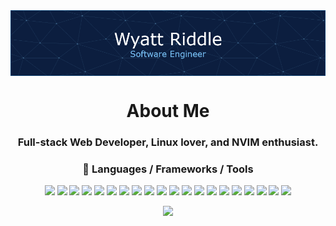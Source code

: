<img src="images/software-engineer.png" align="center" />
<h1 align="center">About Me</h1>
<h3 align="center">Full-stack Web Developer, Linux lover, and NVIM enthusiast. </h3>

<h3 align="center">🔧 Languages / Frameworks / Tools</h3>
<p align="center">
<!-- <img src="https://img.shields.io/badge/go-%2300ADD8.svg?style=for-the-badge&logo=go&logoColor=white" /> -->
<img src="https://img.shields.io/badge/react-%2320232a.svg?style=for-the-badge&logo=react&logoColor=%2361DAFB" />
<img src="https://img.shields.io/badge/Next-black?style=for-the-badge&logo=next.js&logoColor=white" />
<!-- <img src="https://img.shields.io/badge/styled--components-DB7093?style=for-the-badge&logo=styled-components&logoColor=white" /> -->
<img src="https://img.shields.io/badge/redux-%23593d88.svg?style=for-the-badge&logo=redux&logoColor=white" />
<img src="https://img.shields.io/badge/typescript-%23007ACC.svg?style=for-the-badge&logo=typescript&logoColor=white" />
<img src="https://img.shields.io/badge/javascript-%23323330.svg?style=for-the-badge&logo=javascript&logoColor=%23F7DF1E" />
<img src="https://img.shields.io/badge/node.js-6DA55F?style=for-the-badge&logo=node.js&logoColor=white" />
<img src="https://img.shields.io/badge/express.js-%23404d59.svg?style=for-the-badge&logo=express&logoColor=%2361DAFB" />
<img src="https://img.shields.io/badge/ruby-%23CC342D.svg?style=for-the-badge&logo=ruby&logoColor=white" />
<img src="https://img.shields.io/badge/rails-%23CC0000.svg?style=for-the-badge&logo=ruby-on-rails&logoColor=white" />
<!-- <img src="https://img.shields.io/badge/php-%23777BB4.svg?style=for-the-badge&logo=php&logoColor=white" /> -->
<!-- <img src="https://img.shields.io/badge/WordPress-%23117AC9.svg?style=for-the-badge&logo=WordPress&logoColor=white" /> -->
<!-- <img src="https://img.shields.io/badge/python-3670A0?style=for-the-badge&logo=python&logoColor=ffdd54" /> -->
<img src="https://img.shields.io/badge/html5-%23E34F26.svg?style=for-the-badge&logo=html5&logoColor=white" />
<img src="https://img.shields.io/badge/css-%231572B6.svg?style=for-the-badge&logo=css3&logoColor=white" />
<img src="https://img.shields.io/badge/SASS-hotpink.svg?style=for-the-badge&logo=SASS&logoColor=white" />
<img src="https://img.shields.io/badge/bootstrap-%23563D7C.svg?style=for-the-badge&logo=bootstrap&logoColor=white" />
<img src="https://img.shields.io/badge/tailwindcss-%2338B2AC.svg?style=for-the-badge&logo=tailwind-css&logoColor=white" />
<img src="https://img.shields.io/badge/-GraphQL-E10098?style=for-the-badge&logo=graphql&logoColor=white" />
<img src="https://img.shields.io/badge/MongoDB-%234ea94b.svg?style=for-the-badge&logo=mongodb&logoColor=white" />
<img src="https://img.shields.io/badge/postgres-%23316192.svg?style=for-the-badge&logo=postgresql&logoColor=white" />
<img src="https://img.shields.io/badge/sqlite-%2307405e.svg?style=for-the-badge&logo=sqlite&logoColor=white" />
<img src="https://img.shields.io/badge/MariaDB-003545?style=for-the-badge&logo=mariadb&logoColor=white" />
<img src="https://img.shields.io/badge/figma-%23F24E1E.svg?style=for-the-badge&logo=figma&logoColor=white" />
</p>

<p align="center">
<img src="https://github-readme-stats.vercel.app/api?username=riddlew&count_private=true&show_icons=true&theme=ayu-mirage" />
</p>

<!-- <a href="https://github.com/riddlew/portfolio">
  <img align="center" src="https://github-readme-stats.vercel.app/api/pin/?username=riddlew&repo=portfolio&theme=gruvbox" />
</a> -->